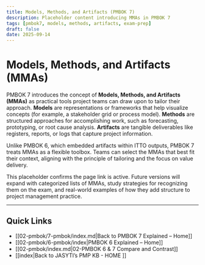 ```yaml
---
title: Models, Methods, and Artifacts (PMBOK 7)
description: Placeholder content introducing MMAs in PMBOK 7
tags: [pmbok7, models, methods, artifacts, exam-prep]
draft: false
date: 2025-09-14
---
```

# Models, Methods, and Artifacts (MMAs)

PMBOK 7 introduces the concept of **Models, Methods, and Artifacts (MMAs)** as practical tools project teams can draw upon to tailor their approach. **Models** are representations or frameworks that help visualize concepts (for example, a stakeholder grid or process model). **Methods** are structured approaches for accomplishing work, such as forecasting, prototyping, or root cause analysis. **Artifacts** are tangible deliverables like registers, reports, or logs that capture project information.  

Unlike PMBOK 6, which embedded artifacts within ITTO outputs, PMBOK 7 treats MMAs as a flexible toolbox. Teams can select the MMAs that best fit their context, aligning with the principle of tailoring and the focus on value delivery.  

This placeholder confirms the page link is active. Future versions will expand with categorized lists of MMAs, study strategies for recognizing them on the exam, and real-world examples of how they add structure to project management practice.

---
## Quick Links
- [[02-pmbok/7-pmbok/index.md|Back to PMBOK 7 Explained – Home]]
- [[02-pmbok/6-pmbok/index|PMBOK 6 Explained – Home]]
- [[02-pmbok/index.md|02-PMBOK 6 & 7 Compare and Contrast]]
- [[index|Back to JASYTI’s PMP KB - HOME ]]